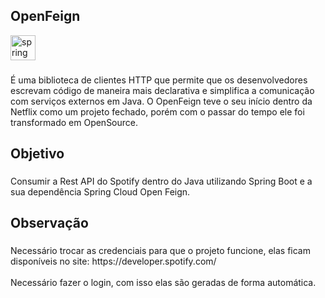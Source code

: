 
<div align="left">
  <h2 align="left">OpenFeign</h2>
  <img src="https://skillicons.dev/icons?i=spring" height="40" alt="spring logo"  />
</div>

###
###

<p align="left">É uma biblioteca de clientes HTTP que permite que os desenvolvedores escrevam código de maneira mais declarativa e simplifica a comunicação com serviços externos em Java. O OpenFeign teve o seu início dentro da Netflix como um projeto fechado, porém com o passar do tempo ele foi transformado em OpenSource.</p>

###

<h2 align="left">Objetivo</h2>

###

<p align="left">Consumir a Rest API do Spotify dentro do Java utilizando Spring Boot e a sua dependência Spring Cloud Open Feign.</p>

###

<h2 align="left">Observação</h2>

###

<p align="left">Necessário trocar as credenciais para que o projeto funcione, elas ficam disponíveis no site: https://developer.spotify.com/<br><br>Necessário fazer o login, com isso elas são geradas de forma automática.</p>

###

